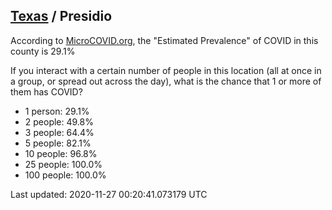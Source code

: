 
## [Texas](/united-states/texas) / Presidio

According to [MicroCOVID.org](http://microcovid.org),
the "Estimated Prevalence" of COVID in this county is 29.1%

If you interact with a certain number of people in this location
(all at once in a group, or spread out across the day), what is the chance that
1 or more of them has COVID?

- 1 person: 29.1%
- 2 people: 49.8%
- 3 people: 64.4%
- 5 people: 82.1%
- 10 people: 96.8%
- 25 people: 100.0%
- 100 people: 100.0%

Last updated: 2020-11-27 00:20:41.073179 UTC
